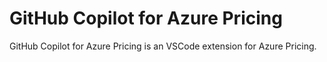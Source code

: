 # GitHub Copilot for Azure Pricing

GitHub Copilot for Azure Pricing is an VSCode extension for Azure Pricing.
